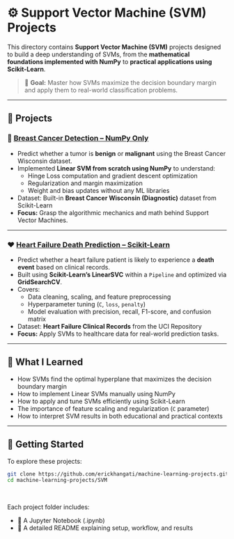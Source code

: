 # ⚙️ Support Vector Machine (SVM) Projects

This directory contains **Support Vector Machine (SVM)** projects designed to build a deep understanding of SVMs, from the **mathematical foundations implemented with NumPy** to **practical applications using Scikit-Learn**.

> 🎯 **Goal:** Master how SVMs maximize the decision boundary margin and apply them to real-world classification problems.

---

## 📁 Projects

### 🧬 [Breast Cancer Detection – NumPy Only](./svm-with-numpy/)
- Predict whether a tumor is **benign** or **malignant** using the Breast Cancer Wisconsin dataset.  
- Implemented **Linear SVM from scratch using NumPy** to understand:
  - Hinge Loss computation and gradient descent optimization  
  - Regularization and margin maximization  
  - Weight and bias updates without any ML libraries  
- Dataset: Built-in **Breast Cancer Wisconsin (Diagnostic)** dataset from Scikit-Learn  
- **Focus:** Grasp the algorithmic mechanics and math behind Support Vector Machines.

---

### ❤️ [Heart Failure Death Prediction – Scikit-Learn](./svm-with-scikit-learn/)
- Predict whether a heart failure patient is likely to experience a **death event** based on clinical records.  
- Built using **Scikit-Learn’s LinearSVC** within a `Pipeline` and optimized via **GridSearchCV**.  
- Covers:
  - Data cleaning, scaling, and feature preprocessing  
  - Hyperparameter tuning (`C`, `loss`, `penalty`)  
  - Model evaluation with precision, recall, F1-score, and confusion matrix  
- Dataset: **Heart Failure Clinical Records** from the UCI Repository  
- **Focus:** Apply SVMs to healthcare data for real-world prediction tasks.

---

## 🧠 What I Learned

- How SVMs find the optimal hyperplane that maximizes the decision boundary margin  
- How to implement Linear SVMs manually using NumPy  
- How to apply and tune SVMs efficiently using Scikit-Learn  
- The importance of feature scaling and regularization (`C` parameter)  
- How to interpret SVM results in both educational and practical contexts  

---

## 🚀 Getting Started

To explore these projects:

```bash
git clone https://github.com/erickhangati/machine-learning-projects.git
cd machine-learning-projects/SVM
```
<br>

Each project folder includes:

- 📓 A Jupyter Notebook (.ipynb)
- 📘 A detailed README explaining setup, workflow, and results
